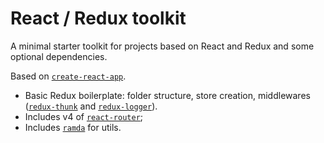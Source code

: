 # React / Redux toolkit

A minimal starter toolkit for projects based on React and Redux and some optional dependencies.

Based on [`create-react-app`](https://github.com/facebookincubator/create-react-app).

- Basic Redux boilerplate: folder structure, store creation, middlewares ([`redux-thunk`](https://github.com/gaearon/redux-thunk) and [`redux-logger`](https://github.com/evgenyrodionov/redux-logger)).
- Includes v4 of [`react-router`](https://github.com/ReactTraining/react-router/);
- Includes [`ramda`](http://ramdajs.com/) for utils.
